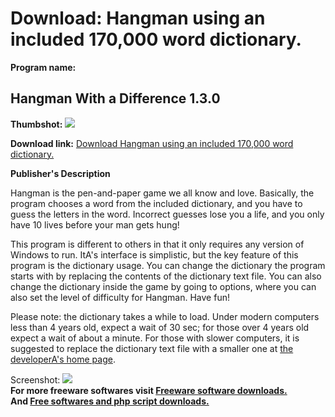# Download: Hangman using an included 170,000 word dictionary.

**Program name:**

## Hangman With a Difference 1.3.0

  
**Thumbshot:** ![](http://www.freewarefiles.com/screenshot/hangman130_md.jpg)   
  
**Download link:** [Download Hangman using an included 170,000 word dictionary.](http://freesoftwares.boysofts.com/Hangman-With-A-Difference_program_41796.html)  
  


**Publisher's Description**  
  


Hangman is the pen-and-paper game we all know and love. Basically, the program chooses a word from the included dictionary, and you have to guess the letters in the word. Incorrect guesses lose you a life, and you only have 10 lives before your man gets hung! 

This program is different to others in that it only requires any version of Windows to run. ItA's interface is simplistic, but the key feature of this program is the dictionary usage. You can change the dictionary the program starts with by replacing the contents of the dictionary text file. You can also change the dictionary inside the game by going to options, where you can also set the level of difficulty for Hangman. Have fun! 

Please note: the dictionary takes a while to load. Under modern computers less than 4 years old, expect a wait of 30 sec; for those over 4 years old expect a wait of about a minute. For those with slower computers, it is suggested to replace the dictionary text file with a smaller one at [the developerA's home page](http://www.zvyx.co.cc/).

  
  
Screenshot: ![](http://www.freewarefiles.com/screenshot/hangman130.jpg)   
**For more freeware softwares visit [Freeware software downloads.](http://freesoftwares.boysofts.com/)**   
**And [Free softwares and php script downloads.](http://www.boysofts.com/)**
